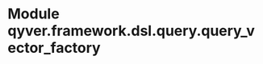 Module qyver.framework.dsl.query.query_vector_factory
===========================================================
